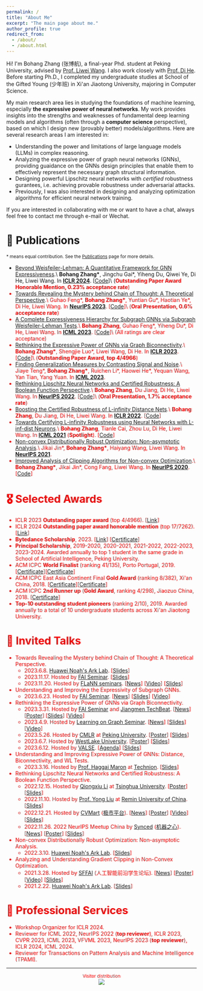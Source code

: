 ```yaml
---
permalink: /
title: "About Me"
excerpt: "The main page about me."
author_profile: true
redirect_from: 
  - /about/
  - /about.html
---
```


Hi! I'm Bohang Zhang (张博航), a final-year Phd. student at Peking University, advised by [Prof. Liwei Wang](http://www.liweiwang-pku.com/). I also work closely with [Prof. Di He](https://dihe-pku.github.io/). Before starting Ph.D., I completed my undergraduate studies at School of the Gifted Young (少年班) in Xi'an Jiaotong University, majoring in Computer Science.

My main research area lies in studying the foundations of machine learning, especially **the expressive power of neural networks**. My work provides insights into the strengths and weaknesses of fundamental deep learning models and algorithms (often through a **computer science** perspective), based on which I design new (provably better) models/algorithms. Here are several research areas I am interested in:
* Understanding the power and limitations of large language models (LLMs) in complex reasoning.
* Analyzing the expressive power of graph neural networks (GNNs), providing guaidance on the GNNs design principles that enable them to effectively represent the necessary graph structural information.
* Designing powerful Lipschitz neural networks with *certified* robustness gurantees, i.e. achieving provable robustness under adversarial attacks.
* Previously, I was also interested in designing and analyzing optimization algorithms for efficient neural network training.

If you are interested in collaborating with me or want to have a chat, always feel free to contact me through e-mail or Wechat.


📝 Publications
======
<sub>\* means equal contribution. See the [Publications](/publications/) page for more details. </sub>

* [Beyond Weisfeiler-Lehman: A Quantitative Framework for GNN Expressiveness](https://arxiv.org/abs/2401.08514).\\
**Bohang Zhang\***, Jingchu Gai\*, Yiheng Du, Qiwei Ye, Di He, Liwei Wang. In [**ICLR 2024**](https://iclr.cc//Conferences/2024). \[[Code](https://github.com/subgraph23/homomorphism-expressivity)\]\\
(**<font color=red>Outstanding Paper Award Honorable Mention, 0.23% acceptance rate**)
* [Towards Revealing the Mystery behind Chain of Thought: A Theoretical Perspective](https://arxiv.org/abs/2305.15408).\\
Guhao Feng\*, **Bohang Zhang\***, Yuntian Gu\*, Haotian Ye\*, Di He, Liwei Wang. In [**NeurIPS 2023**](https://nips.cc//Conferences/2023). \[[Code](https://github.com/guyuntian/CoT\_benchmark)\]\\
(**<font color=red>Oral Presentation, 0.6% acceptance rate</font>**)
* [A Complete Expressiveness Hierarchy for Subgraph GNNs via Subgraph Weisfeiler-Lehman Tests](https://arxiv.org/abs/2302.07090).\\
**Bohang Zhang**, Guhao Feng\*, Yiheng Du\*, Di He, Liwei Wang. In [**ICML 2023**](https://icml.cc//Conferences/2023). \[[Code](https://github.com/subgraph23/SWL)\]\\
(All ratings are clear acceptance)
* [Rethinking the Expressive Power of GNNs via Graph Biconnectivity](https://arxiv.org/abs/2301.09505).\\
**Bohang Zhang\***, Shengjie Luo\*, Liwei Wang, Di He. In [**ICLR 2023**](https://iclr.cc//Conferences/2023). \[[Code](https://github.com/lsj2408/Graphormer-GD)\]\\
(**<font color=red>Outstanding Paper Award, top 4/4966</font>**)
* [Finding Generalization Measures by Contrasting Signal and Noise](https://proceedings.mlr.press/v202/teng23a/teng23a.pdf).\\
Jiaye Teng\*, **Bohang Zhang\***, Ruichen Li\*, Haowei He\*, Yequan Wang, Yan Tian, Yang Yuan. In [**ICML 2023**](https://icml.cc//Conferences/2023).
* [Rethinking Lipschitz Neural Networks and Certified Robustness: A Boolean Function Perspective](https://arxiv.org/abs/2210.01787).\\
**Bohang Zhang**, Du Jiang, Di He, Liwei Wang. In [**NeurIPS 2022**](https://nips.cc/Conferences/2022). \[[Code](https://github.com/zbh2047/SortNet)\]\\
(**<font color=red>Oral Presentation, 1.7% acceptance rate</font>**)
* [Boosting the Certified Robustness of L-infinity Distance Nets](https://arxiv.org/abs/2110.06850).\\
**Bohang Zhang**, Du Jiang, Di He, Liwei Wang. In [**ICLR 2022**](https://iclr.cc/Conferences/2022). \[[Code](https://github.com/zbh2047/L_inf-dist-net-v2)\]
* [Towards Certifying L-infinity Robustness using Neural Networks with L-inf-dist Neurons](https://arxiv.org/abs/2102.05363).\\
**Bohang Zhang**, Tianle Cai, Zhou Lu, Di He, Liwei Wang. In [**ICML 2021**](https://icml.cc/Conferences/2021) (**Spotlight**). \[[Code](https://github.com/zbh2047/L_inf-dist-net)\]
* [Non-convex Distributionally Robust Optimization: Non-asymptotic Analysis](https://arxiv.org/abs/2110.12459).\\
Jikai Jin\*, **Bohang Zhang\***, Haiyang Wang, Liwei Wang. In [**NeurIPS 2021**](https://nips.cc/Conferences/2020).
* [Improved Analysis of Clipping Algorithms for Non-convex Optimization](https://arxiv.org/abs/2010.02519).\\
**Bohang Zhang\***, Jikai Jin\*, Cong Fang, Liwei Wang. In [**NeurIPS 2020**](https://nips.cc/Conferences/2020). \[[Code](https://github.com/zbh2047/clipping-algorithms)\]

🎖 Selected Awards
======

* ICLR 2023 **<font color=red>Outstanding paper award</font>** (top 4/4966). \[[Link](https://blog.iclr.cc/2023/03/21/announcing-the-iclr-2023-outstanding-paper-award-recipients/)\] 
* ICLR 2024 **<font color=red>Outstanding paper award honorable mention</font>** (top 17/7262). 
\[[Link](https://blog.iclr.cc/2024/05/06/iclr-2024-outstanding-paper-awards/)\] 
* **<font color=red>Bytedance Scholarship</font>**, 2023. \[[Link](https://ur.bytedance.com/scholarship)\] \[[Certificate](/files/bytedance_scholarship.jpg)\]
* **Principal Scholarship**, 2019-2020, 2020-2021, 2021-2022, 2022-2023, 2023-2024. Awarded annually to top 1 student in the same grade in School of Artificial Intelligence, Peking University.
* ACM ICPC **<font color=red>World Finalist</font>** (ranking 41/135), Porto Portugal, 2019. \[[Certificate](/files/WorldFinalCertificate.pdf)\]\[[Certificate](/files/WorldFinalCertificateIndividual.pdf)\]
* ACM ICPC East Asia Continent Final **Gold Award** (ranking 8/382), Xi'an China, 2018. \[[Certificate](/files/ECFinalCertificateTeam.pdf)\]\[[Certificate](/files/ECFinalCertificate.pdf)\]
* ACM ICPC **2nd Runner up** (**Gold Award**, ranking 4/298), Jiaozuo China, 2018. \[[Certificate](/files/JiaozuoCertificate.pdf)\]
* **Top-10 outstanding student pioneers** (ranking 2/10), 2019. Awarded annually to a total of 10 undergraduate students across Xi'an Jiaotong University.

💬 Invited Talks
======
* Towards Revealing the Mystery behind Chain of Thought: A Theoretical Perspective.
  * 2023.6.8. [Huawei Noah's Ark Lab](https://noahlab.com.hk/#/home). \[[Slides](/files/CoT_Slides.pdf)\] 
  * 2023.11.17. Hosted by [FAI Seminar](https://www.tengjiaye.com/seminar.html). \[[Slides](/files/CoT_Slides.pdf)\] 
  * 2023.11.20. Hosted by [FLaNN seminars](https://flann.super.site/). \[[News](https://mp.weixin.qq.com/s/e4-OUD3Cu3fzOeTxx6McgQ)\] \[[Video]( https://www.bilibili.com/video/BV1c34y1w7ZW/?spm_id_from=333.337.search-card.all.click&vd_source=179a815a9dd528a94cf613842a0ec9f1)\] \[[Slides](/files/CoT_Slides.pdf)\] 
* Understanding and Improving the Expressivity of Subgraph GNNs.
  * 2023.6.23. Hosted by [FAI Seminar](https://www.tengjiaye.com/seminar.html). \[[News](https://mp.weixin.qq.com/s/YWJjbyzDPtKdFEDDyPE_NA)\] \[[Slides](/files/Subgraph_GNN_Slides.pdf)\] \[[Video](https://www.bilibili.com/video/BV1gk4y1u722/?spm_id_from=333.999.0.0&vd_source=179a815a9dd528a94cf613842a0ec9f1)\]
* Rethinking the Expressive Power of GNNs via Graph Biconnectivity.
  * 2023.3.31. Hosted by [FAI Seminar](https://www.tengjiaye.com/seminar.html) and [Jiangmen TechBeat](https://www.techbeat.net/). \[[News](https://mp.weixin.qq.com/s/3BRwICsdcp_8PI1wAADUJQ)\] \[[Poster](/files/Jiangmen.png)\] \[[Slides](/files/GNN_Slides_ICLR.pdf)\] \[[Video](https://www.bilibili.com/video/BV1WN411N7JY/?spm_id_from=pageDriver&vd_source=179a815a9dd528a94cf613842a0ec9f1)\]
  * 2023.4.9. Hosted by [Learning on Graph Seminar](https://mp.weixin.qq.com/s/Q8Z1iQOJUyC6Tfxq2WIuLg). \[[News](https://mp.weixin.qq.com/s/Q8Z1iQOJUyC6Tfxq2WIuLg)\] \[[Slides](/files/GNN_Slides_ICLR.pdf)\] \[[Video](https://www.bilibili.com/video/BV1X24y1w7zw/?spm_id_from=333.999.0.0&vd_source=179a815a9dd528a94cf613842a0ec9f1)\]
  * 2023.5.26. Hosted by [CMLR](https://cmlr.pku.edu.cn/) at [Peking University](https://english.pku.edu.cn/). \[[Poster](/files/CMLR.jpg)\] [[Slides](/files/GNN_Slides_ICLR.pdf)\] 
  * 2023.6.7. Hosted by [WestLake University](https://en.westlake.edu.cn/). \[[Poster](/files/WestLake.jpg)\] \[[Slides](/files/GNN_Slides_ICLR.pdf)\] 
  * 2023.6.12. Hosted by [VALSE](http://valser.org/). \[[Agenda](http://valser.org/2023/#/program)\] \[[Slides](/files/GNN_VALSE_Slides.pdf)\] 
* Understanding and Improving Expressive Power of GNNs: Distance, Biconnectivity, and WL Tests.
  * 2023.3.16. Hosted by [Prof. Haggai Maron](https://haggaim.github.io/) at [Technion](https://vee.technion.ac.il/). \[[Slides](/files/GNN_Slides.pdf)\]
* Rethinking Lipschitz Neural Networks and Certified Robustness: A Boolean Function Perspective.
  * 2022.12.15. Hosted by [Qiongxiu Li](https://sites.google.com/view/qiongxiuli/home) at [Tsinghua University](https://www.tsinghua.edu.cn/en/). \[[Poster](/files/Qiongxiu2022.jpg)\] \[[Slides](/files/Lipschitz_Slides.pdf)\]
  * 2022.11.10. Hosted by [Prof. Yong Liu](https://liuyonggsai.github.io/) at [Remin University of China](https://www.ruc.edu.cn/en). \[[Slides](/files/Lipschitz_Slides.pdf)\]
  * 2022.12.21. Hosted by [CVMart](https://www.cvmart.net/) ([极市平台](https://www.cvmart.net/)). \[[News](https://mp.weixin.qq.com/s/njTtGhXAWmG-QGo-owxseQ)\] \[[Poster](/files/CVMart22.png)\] \[[Video](https://www.bilibili.com/video/BV1FK411q7RK/?spm_id_from=333.999.0.0&vd_source=179a815a9dd528a94cf613842a0ec9f1)\] \[[Slides](/files/Lipschitz_Slides.pdf)\]
  * 2022.11.26. 2022 NeurIPS Meetup China by [Synced](https://syncedreview.com/) ([机器之心](https://www.jiqizhixin.com/)). \[[News](https://mp.weixin.qq.com/s/d47O9EqWFKq5vdnHTi84gA)\] \[[Poster](/files/NeurIPS2022Meetup.jfif)\] \[[Slides](/files/Lipschitz_Slides.pdf)\]
* Non-convex Distributionally Robust Optimization: Non-asymptotic Analysis.
  * 2022.3.10. [Huawei Noah's Ark Lab](https://noahlab.com.hk/#/home). \[[Slides](/files/DRO_Slides.pdf)\]
* Analyzing and Understanding Gradient Clipping in Non-Convex Optimization.
  * 2021.3.28. Hosted by [SFFAI](https://bbs.sffai.com/) (人工智能前沿学生论坛). \[[News](https://mp.weixin.qq.com/s/wYPkPTu31gKHh3TKenTbfQ)\] \[[Poster](/files/SFFAI2021.png)\]  \[[Video](https://www.bilibili.com/video/BV1ir4y117Z8/?spm_id_from=333.337.search-card.all.click&vd_source=179a815a9dd528a94cf613842a0ec9f1)\] \[[Slides](/files/Clipping_Slides.pdf)\]
  * 2021.2.22. [Huawei Noah's Ark Lab](https://noahlab.com.hk/#/home). \[[Slides](/files/Clipping_Slides.pdf)\]

🏫 Professional Services
======
* Workshop Organizer for ICLR 2024.
* Reviewer for ICML 2022, NeurIPS 2022 (**<font color=red>top reviewer</font>**), ICLR 2023, CVPR 2023, ICML 2023, VFVML 2023, NeurIPS 2023 (**<font color=red>top reviewer</font>**), ICLR 2024, ICML 2024.
* Reviewer for Transactions on Pattern Analysis and Machine Intelligence (TPAMI).

---
<center><sub>Visitor distribution </sub></center>

<center>
<a href='https://clustrmaps.com/site/1bnbv'  title='Visit tracker'><img src='//clustrmaps.com/map_v2.png?cl=6e799f&w=600&t=tt&d=g5Aslr0Ib3K9apqhyZbqykrtT9i1UzDxN64dEOprFLE&co=ffffff&ct=202020'/></a>
</center>